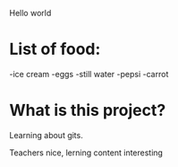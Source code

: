 Hello world
# List of food:
-ice cream
-eggs
-still water
-pepsi
-carrot

# What is this project? 

Learning about gits. 

Teachers nice, lerning content interesting
